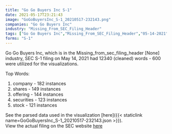 ```yaml
---
title: "Go Go Buyers Inc S-1"
date: 2021-05-17T23:21:43
image: "GoGoBuyersInc_S-1_20210517-232143.png"
companies: "Go Go Buyers Inc"
industry: "Missing_From_SEC_Filing_Header"
tags: ["Go Go Buyers Inc","Missing_From_SEC_Filing_Header","05-14-2021","S-1"]
forms: "S-1"
---
```

Go Go Buyers Inc, which is in the Missing_from_sec_filing_header [None] industry, SEC S-1 filing on May 14, 2021 had 12340 (cleaned) words - 600 were utilized for the visualizations.

Top Words:
1. company - 182 instances
2. shares - 149 instances
3. offering - 144 instances
4. securities - 123 instances
5. stock - 121 instances


See the parsed data used in the visualization [here]({{< staticlink name=GoGoBuyersInc_S-1_20210517-232143.json >}}).  
View the actual filing on the SEC website [here](https://www.sec.gov/Archives/edgar/data/1842563/0001842563-21-000002.txt)